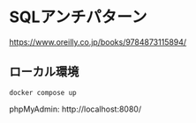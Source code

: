 # SQLアンチパターン

https://www.oreilly.co.jp/books/9784873115894/

## ローカル環境

```
docker compose up
```

phpMyAdmin: http://localhost:8080/
